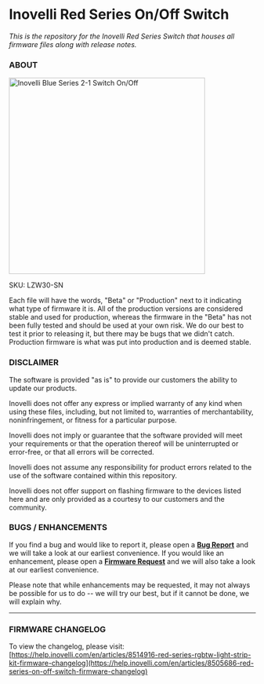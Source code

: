 # <b>Inovelli Red Series On/Off Switch</b>
*This is the repository for the Inovelli Red Series Switch that houses all firmware files along with release notes.*

### ABOUT

<img
     src = 'https://cdn.shopify.com/s/files/1/0612/9519/8373/products/InovelliOn-OffSwitch_1800x1800.png.jpg?v=1659052561'
     alt = 'Inovelli Blue Series 2-1 Switch On/Off'
     width = 400
/>

SKU: LZW30-SN

Each file will have the words, "Beta" or "Production" next to it indicating what type of firmware it is. All of the production versions are considered stable and used for production, whereas the firmware in the "Beta" has not been fully tested and should be used at your own risk. We do our best to test it prior to releasing it, but there may be bugs that we didn't catch. Production firmware is what was put into production and is deemed stable.

### DISCLAIMER
The software is provided "as is" to provide our customers the ability to update our products.

Inovelli does not offer any express or implied warranty of any kind when using these files, including, but not limited to, warranties of merchantability, noninfringement, or fitness for a particular purpose. 

Inovelli does not imply or guarantee that the software provided will meet your requirements or that the operation thereof will be uninterrupted or error-free, or that all errors will be corrected.

Inovelli does not assume any responsibility for product errors related to the use of the software contained within this repository.

Inovelli does not offer support on flashing firmware to the devices listed here and are only provided as a courtesy to our customers and the community.

### BUGS / ENHANCEMENTS
If you find a bug and would like to report it, please open a **[Bug Report]** and we will take a look at our earliest convenience. If you would like an enhancement, please open a **[Firmware Request]** and we will also take a look at our earliest convenience. 

Please note that while enhancements may be requested, it may not always be possible for us to do -- we will try our best, but if it cannot be done, we will explain why.

***

### FIRMWARE CHANGELOG
To view the changelog, please visit: [https://help.inovelli.com/en/articles/8514916-red-series-rgbtw-light-strip-kit-firmware-changelog](https://help.inovelli.com/en/articles/8505686-red-series-on-off-switch-firmware-changelog)

<!----------------------------------------------------------------------------->

[Bug Report]: https://github.com/InovelliUSA/Firmware/issues/new?assignees=&labels=&template=firmware_bug_report.yml&title=%5BBug+Report%5D%3A+PRODUCT+-+FW+VERSION+-+HUB
[Firmware Request]: https://github.com/InovelliUSA/Firmware/issues/new?assignees=&labels=&template=firmware_request.yml&title=%5BFirmware+Request%5D%3A+PRODUCT+-+SUMMARY
[Parameter Table]: https://github.com/InovelliUSA/Firmware/blob/main/Red-Series/Z-Wave/LZW30-SN-On-Off-Switch/Parameter-Table.md
